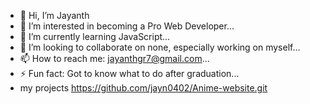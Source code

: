 - 👋 Hi, I’m Jayanth
- 👀 I’m interested in becoming a Pro Web Developer...
- 🌱 I’m currently learning JavaScript...
- 💞️ I’m looking to collaborate on none, especially working on myself...
- 📫 How to reach me: jayanthgr7@gmail.com...
- ⚡ Fun fact: Got to know what to do after graduation...
- my projects https://github.com/jayn0402/Anime-website.git

<!---
jayn0402/jayn0402 is a ✨ special ✨ repository because its `README.md` (this file) appears on your GitHub profile.
You can click the Preview link to take a look at your changes.
--->
